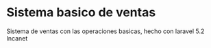 # Sistema basico de ventas
Sistema de ventas con las operaciones basicas, hecho con laravel 5.2 Incanet
